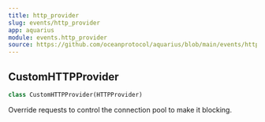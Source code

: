 ```yaml
---
title: http_provider
slug: events/http_provider
app: aquarius
module: events.http_provider
source: https://github.com/oceanprotocol/aquarius/blob/main/events/http_provider.py
---
```

## CustomHTTPProvider

```python
class CustomHTTPProvider(HTTPProvider)
```

Override requests to control the connection pool to make it blocking.


